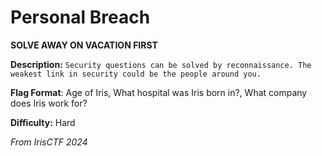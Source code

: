 # Personal Breach

**__SOLVE AWAY ON VACATION FIRST__**

**Description:** `Security questions can be solved by reconnaissance. The weakest link in security could be the people around you.`

**Flag Format**: Age of Iris, What hospital was Iris born in?, What company does Iris work for?

**Difficulty:** Hard

*From IrisCTF 2024*
